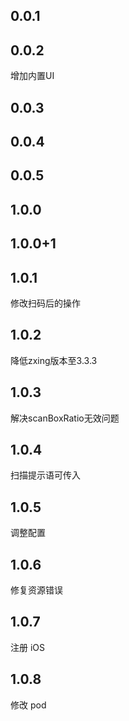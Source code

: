 ## 0.0.1

## 0.0.2

增加内置UI

## 0.0.3

## 0.0.4

## 0.0.5

## 1.0.0

## 1.0.0+1

## 1.0.1

修改扫码后的操作

## 1.0.2

降低zxing版本至3.3.3

## 1.0.3

解决scanBoxRatio无效问题

## 1.0.4
扫描提示语可传入

## 1.0.5
调整配置

## 1.0.6
修复资源错误

## 1.0.7
注册 iOS

## 1.0.8
修改 pod